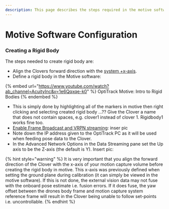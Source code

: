 ```yaml
---
description: This page describes the steps required in the motive software.
---
```


# Motive Software Configuration

### Creating a Rigid Body

The steps needed to create rigid body are:

* Align the Clovers forward direction with the [system +x-axis](https://v20.wiki.optitrack.com/index.php?title=Template:Coordinate\_System).
* Define a rigid body in the Motive software:&#x20;

{% embed url="https://www.youtube.com/watch?ab_channel=AcuityInc&v=1e6Qqxqe-k0" %}
OptiTrack Motive: Intro to Rigid Bodies
{% endembed %}

* This is simply done by highlighting all of the markers in motive then right clicking and selecting created rigid body ...?? Give the Clover a name that does not contain spaces, e.g. clover1 instead of clover 1. Rigidbody1 works fine too.
* [Enable Frame Broadcast and VRPN streaming](https://www.youtube.com/watch?v=yYRNG58zPFo\&ab\_channel=IKINEMA): inser pic
* Note down the IP address given to the OptiTrack PC as it will be used when feeding pose data to the Clover.
* In the Advanced Network Options in the Data Streaming pane set the Up axis to be the Z-axis (the default is Y). Insert pic:

{% hint style="warning" %}
It is very important that you align the forward direction of the Clover with the x-axis of your motion capture volume before creating the rigid body in motive. This x-axis was previously defined when setting the ground plane during calibration (it can simply be viewed in the motive software). If this is not done, the external vision data may not fuse with the onboard pose estimate i.e. fusion errors. If it does fuse, the yaw offset between the drones body frame and motion capture system reference frame will result in the Clover being unable to follow set-points i.e. uncontrollable.
{% endhint %}
